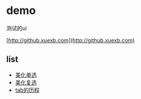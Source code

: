 # demo
测试的ui

[http://github.xuexb.com](http://github.xuexb.com)

## list

* [美化单选](ui-radio/index.html)
* [美化复选](ui-checkbox/index.html)
* [tab的历程](tab/index.html)
